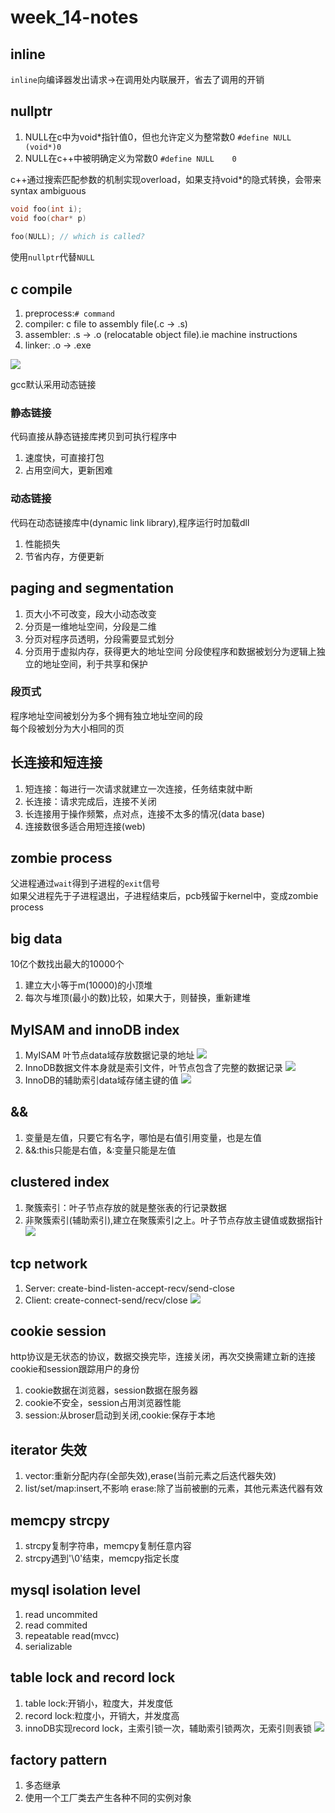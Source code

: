 # week_14-notes

## inline
`inline`向编译器发出请求->在调用处内联展开，省去了调用的开销

## nullptr
1. NULL在c中为void*指针值0，但也允许定义为整常数0 `#define NULL (void*)0  `
2. NULL在c++中被明确定义为常数0 `#define NULL    0 `

c++通过搜索匹配参数的机制实现overload，如果支持void*的隐式转换，会带来syntax ambiguous
~~~c
void foo(int i);  
void foo(char* p)  
  
foo(NULL); // which is called?  
~~~

使用`nullptr`代替`NULL`

## c compile
1. preprocess:`# command`
2. compiler: c file to assembly file(.c -> .s)
3. assembler: .s -> .o (relocatable object file).ie machine instructions
4. linker: .o -> .exe

![](https://img-blog.csdnimg.cn/6059bb480ab046c7b67992680b15cdb3.png?x-oss-process=image/watermark,type_ZHJvaWRzYW5zZmFsbGJhY2s,shadow_50,text_Q1NETiBAMOazoeaenOWltg==,size_20,color_FFFFFF,t_70,g_se,x_16)

gcc默认采用动态链接

### 静态链接
代码直接从静态链接库拷贝到可执行程序中
1. 速度快，可直接打包
2. 占用空间大，更新困难

### 动态链接
代码在动态链接库中(dynamic link library),程序运行时加载dll
1. 性能损失
2. 节省内存，方便更新

## paging and segmentation
1. 页大小不可改变，段大小动态改变
2. 分页是一维地址空间，分段是二维
3. 分页对程序员透明，分段需要显式划分
4. 分页用于虚拟内存，获得更大的地址空间 分段使程序和数据被划分为逻辑上独立的地址空间，利于共享和保护
     
### 段页式
程序地址空间被划分为多个拥有独立地址空间的段  
每个段被划分为大小相同的页  

## 长连接和短连接
1. 短连接：每进行一次请求就建立一次连接，任务结束就中断
2. 长连接：请求完成后，连接不关闭
3. 长连接用于操作频繁，点对点，连接不太多的情况(data base)
4. 连接数很多适合用短连接(web)

## zombie process
父进程通过`wait`得到子进程的`exit`信号  
如果父进程先于子进程退出，子进程结束后，pcb残留于kernel中，变成zombie process  

## big data
10亿个数找出最大的10000个  
1. 建立大小等于m(10000)的小顶堆
2. 每次与堆顶(最小的数)比较，如果大于，则替换，重新建堆

## MyISAM and innoDB index
1. MyISAM 叶节点data域存放数据记录的地址
![](http://blog.codinglabs.org/uploads/pictures/theory-of-mysql-index/8.png)
2. InnoDB数据文件本身就是索引文件，叶节点包含了完整的数据记录
![](http://blog.codinglabs.org/uploads/pictures/theory-of-mysql-index/10.png)
3. InnoDB的辅助索引data域存储主键的值
![](http://blog.codinglabs.org/uploads/pictures/theory-of-mysql-index/11.png)

## &&
1. 变量是左值，只要它有名字，哪怕是右值引用变量，也是左值
2. &&:this只能是右值，&:变量只能是左值

## clustered index
1. 聚簇索引：叶子节点存放的就是整张表的行记录数据
2. 非聚簇索引(辅助索引),建立在聚簇索引之上。叶子节点存放主键值或数据指针  
![](https://img2018.cnblogs.com/i-beta/1464190/201911/1464190-20191106151527647-152458631.png)

## tcp network
1. Server: create-bind-listen-accept-recv/send-close
2. Client: create-connect-send/recv/close
![](https://img-blog.csdnimg.cn/674fda837f7848e281be71c433541f92.png?x-oss-process=image/watermark,type_ZHJvaWRzYW5zZmFsbGJhY2s,shadow_50,text_Q1NETiBA5ou-54mZ5oWn6ICF,size_20,color_FFFFFF,t_70,g_se,x_16)

## cookie session
http协议是无状态的协议，数据交换完毕，连接关闭，再次交换需建立新的连接  
cookie和session跟踪用户的身份  
1. cookie数据在浏览器，session数据在服务器
2. cookie不安全，session占用浏览器性能
3. session:从broser启动到关闭,cookie:保存于本地

## iterator 失效
1. vector:重新分配内存(全部失效),erase(当前元素之后迭代器失效)
2. list/set/map:insert,不影响 erase:除了当前被删的元素，其他元素迭代器有效

## memcpy strcpy
1. strcpy复制字符串，memcpy复制任意内容
2. strcpy遇到'\0'结束，memcpy指定长度

## mysql isolation level
1. read uncommited
2. read commited
3. repeatable read(mvcc)
4. serializable

## table lock and record lock
1. table lock:开销小，粒度大，并发度低
2. record lock:粒度小，开销大，并发度高
3. innoDB实现record lock，主索引锁一次，辅助索引锁两次，无索引则表锁
![](https://img2020.cnblogs.com/blog/1614350/202011/1614350-20201115221104598-1160606998.png)

## factory pattern
1. 多态继承
2. 使用一个工厂类去产生各种不同的实例对象



